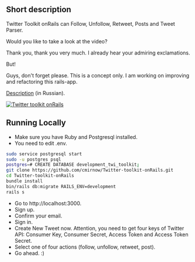 ## Short description
Twitter Toolkit onRails can Follow, Unfollow, Retweet, Posts and Tweet Parser.

Would you like to take a look at the video?

Thank you, thank you very much. I already hear your admiring exclamations.

But!

Guys, don't forget please. This is a concept only. I am working on improving and refactoring this rails-app.

[Description](https://masterpro.ws/ruby-on-rails-twitter-tools) (in Russian).


[![Twitter toolkit onRails](https://img.youtube.com/vi/9pWFf7fc1DE/0.jpg)](https://www.youtube.com/watch?v=9pWFf7fc1DE "Twitter toolkit onRails")

## Running Locally
* Make sure you have Ruby and Postgresql installed.
* You need to edit .env.
```bash
sudo service postgresql start
sudo -u postgres psql
postgres=# CREATE DATABASE development_twi_toolkit;
git clone https://github.com/cmirnow/Twitter-toolkit-onRails.git
cd Twitter-toolkit-onRails
bundle install
bin/rails db:migrate RAILS_ENV=development
rails s
```
* Go to http://localhost:3000.
* Sign up.
* Confirm your email.
* Sign in.
* Create New Tweet now. Attention, you need to get four keys of Twitter API: Consumer Key, Consumer Secret, Access Token and Access Token Secret.
* Select one of four actions (follow, unfollow, retweet, post).
* Go ahead. :)
